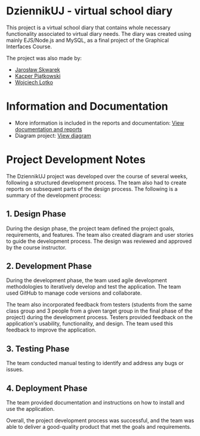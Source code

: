 <h1> DziennikUJ - virtual school diary </h1>

This project is a virtual school diary that contains whole necessary functionality associated to virtual diary needs. The diary was created using mainly EJS/Node.js and MySQL, as a final project of the Graphical Interfaces Course.

The project was also made by:
* [Jarosław Skwarek](https://github.com/ffffffffffffffff0)
* [Kacper Piątkowski](https://github.com/Qazorr)
* [Wojciech Lotko](https://github.com/logger421)

<h1> Information and Documentation</h1>

* More information is included in the reports and documentation: [View documentation and reports](https://github.com/Leovambarii/DziennikUJ/blob/master/Projects-Reports-Analysis/Project-Design-and-Documentation.pdf)
* Diagram project: [View diagram](https://github.com/Leovambarii/DziennikUJ/blob/master/Projects-Reports-Analysis/Diagram.svg)

<h1> Project Development Notes </h1>
The DziennikUJ project was developed over the course of several weeks, following a structured development process. The team also had to create reports on subsequent parts of the design process. The following is a summary of the development process:

<h2>1. Design Phase </h2>
During the design phase, the project team defined the project goals, requirements, and features. The team also created diagram and user stories to guide the development process. The design was reviewed and approved by the course instructor.

<h2>2. Development Phase </h2>
During the development phase, the team used agile development methodologies to iteratively develop and test the application. The team used GitHub to manage code versions and collaborate.

The team also incorporated feedback from testers (students from the same class group and 3 people from a given target group in the final phase of the project) during the development process. Testers provided feedback on the application's usability, functionality, and design. The team used this feedback to improve the application.

<h2>3. Testing Phase </h2>
The team conducted manual testing to identify and address any bugs or issues.

<h2>4. Deployment Phase </h2>
The team provided documentation and instructions on how to install and use the application. 

Overall, the project development process was successful, and the team was able to deliver a good-quality product that met the goals and requirements.
